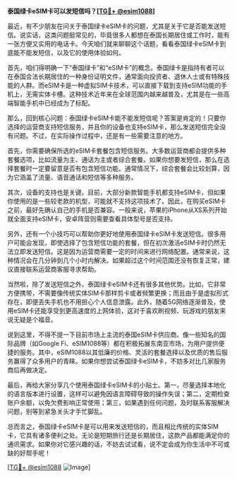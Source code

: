 **泰国绿卡eSIM卡可以发短信吗？[[TG💪+ @esim1088](https://t.me/s/esim1088)]**

最近，有不少朋友在问关于泰国绿卡eSIM卡的问题，尤其是关于它是否能发送短信。说实话，这类问题挺常见的，毕竟很多人都想在泰国长期居住或工作时，能有一张方便又实用的电话卡。今天咱们就来聊聊这个话题，看看泰国绿卡eSIM卡到底能不能发短信，以及它的使用体验如何。

首先，咱们得明确一下“泰国绿卡”和“eSIM卡”的概念。泰国绿卡是指持有者可以在泰国合法长期居住的一种身份证明文件，通常面向投资者、退休人士或有特殊技能的人群。而eSIM卡是一种虚拟SIM卡技术，可以直接下载到支持eSIM功能的手机上，无需实体卡槽。这种技术近年来在全球范围内越来越普及，尤其是在一些高端智能手机中已经成为了标配。

那么，回到核心问题：泰国绿卡eSIM卡能不能发短信呢？答案是肯定的！只要你选择的运营商支持短信服务，并且你的设备也支持eSIM卡，那么发送短信完全没有问题。不过，在实际操作过程中，还是有一些需要注意的地方。

首先，你需要确保所选的eSIM卡套餐包含短信服务。大多数运营商都会提供多种套餐选项，比如流量为主、通话为主或者综合套餐。如果你想要发短信，那么在选择套餐时一定要留意是否有包含短信功能。通常情况下，综合套餐会比较划算，因为它涵盖了流量、语音通话和短信等多种服务。

其次，设备的支持也是关键。目前，大部分新款智能手机都支持eSIM卡，但如果你使用的是一些较老款的机型，可能就不支持这项技术了。因此，在购买eSIM卡之前，最好先确认自己的手机是否兼容。一般来说，苹果的iPhone从XS系列开始就全面支持eSIM卡，安卓阵营则需要查看具体型号是否支持。

另外，还有一个小技巧可以帮助你更好地使用泰国绿卡eSIM卡发送短信。很多用户可能会发现，即使选择了包含短信功能的套餐，但在初次激活eSIM卡时仍然无法立即发送短信。这是因为运营商需要一定的时间来进行网络配置。通常来说，这种情况会在几分钟到几个小时内解决。如果超过这个时间范围还没有恢复正常，建议直接联系运营商客服寻求帮助。

当然啦，除了发送短信之外，泰国绿卡eSIM卡还有很多其他优势。比如，它非常方便携带，不需要像传统实体SIM卡那样剪卡或者频繁更换；而且由于是虚拟形式存在，即便丢失手机也不用担心个人信息泄露。此外，随着5G网络逐渐普及，使用eSIM卡还能享受到更高速度的上网体验，这对于喜欢刷视频、玩游戏的朋友来说无疑是个福音。

说到这里，不得不提一下目前市场上主流的泰国eSIM卡供应商。像一些知名的国际品牌（如Google Fi、eSIM1088等）都在积极拓展东南亚市场，为用户提供便捷的服务。其中，eSIM1088以其低廉的价格、灵活的套餐选择以及优质的售后服务赢得了众多用户的青睐。如果你想尝试泰国绿卡eSIM卡，不妨多对比几家服务商后再做决定。

最后，再给大家分享几个使用泰国绿卡eSIM卡的小贴士。第一，尽量选择本地化的语言版本进行设置，这样可以避免因语言障碍导致的操作失误；第二，定期检查账户余额，以免欠费影响正常使用；第三，如果遇到任何问题，及时联系客服解决问题，别等到紧急关头才手忙脚乱。

总而言之，泰国绿卡eSIM卡是可以用来发送短信的，而且相比传统的实体SIM卡，它具有诸多便利之处。无论是短期旅行还是长期居住，这款产品都能满足你的通讯需求。如果你对它感兴趣的话，不妨去试试看，说不定会成为你生活中不可或缺的好帮手呢！

[[TG💪+ @esim1088](https://t.me/s/esim1088) ![Image](https://i.postimg.cc/4NQfJmqS/Snipaste-2025-05-13-00-14-12.png)]